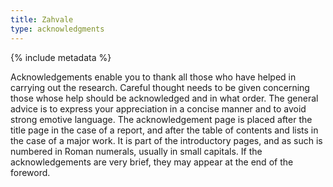 ```yaml
---
title: Zahvale
type: acknowledgments
---
```


{% include metadata %}

<div class="acknowledgments-text">Acknowledgements enable you to thank all those who have helped in carrying out the research. Careful thought needs to be given concerning those whose help should be acknowledged and in what order. The general advice is to express your appreciation in a concise manner and to avoid strong emotive language. The acknowledgement page is placed after the title page in the case of a report, and after the table of contents and lists in the case of a major work. It is part of the introductory pages, and as such is numbered in Roman numerals, usually in small capitals. If the acknowledgements are very brief, they may appear at the end of the foreword.</div>

